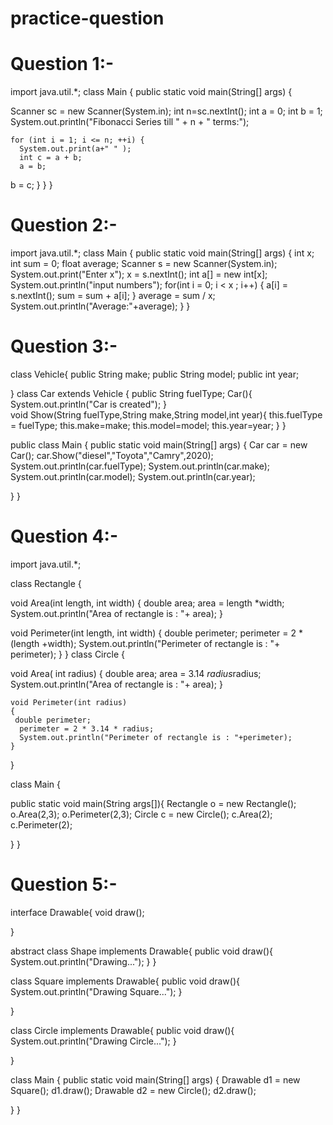 # practice-question
# Question 1:-
import java.util.*;
class Main {
  public static void main(String[] args) {
     
Scanner sc = new Scanner(System.in);
    int n=sc.nextInt();
      int a = 0;
    int b = 1;
    System.out.println("Fibonacci Series till " + n + " terms:");

    for (int i = 1; i <= n; ++i) {
      System.out.print(a+" " );
      int c = a + b;
      a = b;
b = c;
    }
  }
}

# Question 2:-
import java.util.*;
class Main { 
  public static void main(String[] args) 
  {
      int x;
      int  sum = 0;
      float average;
      Scanner s = new Scanner(System.in);
      System.out.print("Enter x");
      x = s.nextInt();
      int a[] = new int[x];
      System.out.println("input numbers");
      for(int i = 0; i < x ; i++)
      {
          a[i] = s.nextInt();
          sum = sum + a[i];
      }
      average = sum / x;
      System.out.println("Average:"+average);
  }
 }
 
# Question 3:-
class Vehicle{
public String make;
public String model;
public int year;
   
}
class Car extends Vehicle {
 public String fuelType;
   Car(){
     System.out.println("Car is created");
   }   
  void Show(String fuelType,String make,String model,int year){
    this.fuelType = fuelType;
    this.make=make;
    this.model=model;
    this.year=year;
  }
}


public class Main {
  public static void main(String[] args) {
    Car car = new Car();
    car.Show("diesel","Toyota","Camry",2020);
    System.out.println(car.fuelType);
    System.out.println(car.make);
    System.out.println(car.model);
    System.out.println(car.year);
    
       
  }
}

# Question 4:-
import java.util.*;

class Rectangle {

  
  void Area(int length, int width)
  {
    double area;
    area = length *width;
    System.out.println("Area of rectangle is : "+ area);
  }

  void Perimeter(int length, int width)
  {
    double perimeter;
    perimeter = 2 * (length +width);
    System.out.println("Perimeter of rectangle is : "+ perimeter);
  }
}
  class Circle {

  void Area( int radius)
  {
    double area;
    area = 3.14 *radius*radius;
    System.out.println("Area of rectangle is : "+ area);
  }

 
    void Perimeter(int radius)
    {
     double perimeter;
      perimeter = 2 * 3.14 * radius;
      System.out.println("Perimeter of rectangle is : "+perimeter);
    }
}

class Main {

  public static void main(String args[]){
    Rectangle o = new Rectangle();
    o.Area(2,3);
    o.Perimeter(2,3);
    Circle c = new Circle();
    c.Area(2);
    c.Perimeter(2);
    
  }
}

# Question 5:-
interface Drawable{
  void draw();

}

abstract class Shape implements Drawable{
public void draw(){
  System.out.println("Drawing...");
}
}

 class Square implements Drawable{
  public void draw(){
    System.out.println("Drawing Square...");
  }
  
}

 class Circle implements Drawable{
    public void draw(){
      System.out.println("Drawing Circle...");
    }

}


class Main {
  public static void main(String[] args) {
    Drawable d1 = new Square();
    d1.draw();
    Drawable d2 = new Circle();
    d2.draw();
    
  }
}
